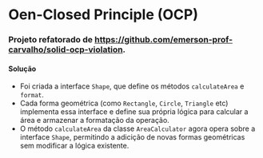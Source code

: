 # Oen-Closed Principle (OCP)

### Projeto refatorado de https://github.com/emerson-prof-carvalho/solid-ocp-violation.

#### Solução
- Foi criada a interface `Shape`, que define os métodos `calculateArea` e `format`.
- Cada forma geométrica (como `Rectangle`, `Circle`, `Triangle` etc) implementa essa interface e define sua própria lógica para calcular a área e armazenar a formatação da operação.
- O método `calculateArea` da classe `AreaCalculator` agora opera sobre a interface `Shape`, permitindo a adicição de novas formas geométricas sem modificar a lógica existente.

